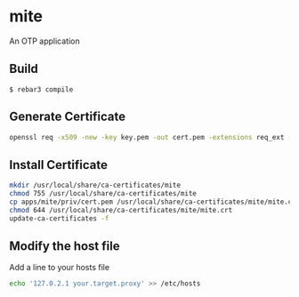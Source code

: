 mite
=====

An OTP application

Build
-----

    $ rebar3 compile
    
    
    
Generate Certificate
--------------------

```sh
openssl req -x509 -new -key key.pem -out cert.pem -extensions req_ext -config mite.conf
```

Install Certificate
-------------------

```sh
mkdir /usr/local/share/ca-certificates/mite
chmod 755 /usr/local/share/ca-certificates/mite
cp apps/mite/priv/cert.pem /usr/local/share/ca-certificates/mite/mite.crt
chmod 644 /usr/local/share/ca-certificates/mite/mite.crt
update-ca-certificates -f
```

Modify the host file
--------------------
Add a line to your hosts file
```sh
echo '127.0.2.1 your.target.proxy' >> /etc/hosts
```
